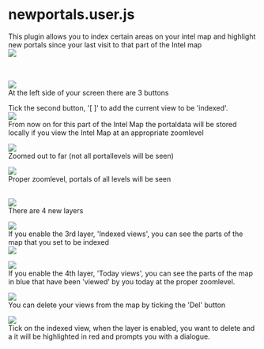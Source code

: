 # newportals.user.js
This plugin allows you to index certain areas on your intel map and highlight new portals since your last visit to that part of the Intel map<br/>
<img src="https://github.com/Wintervorst/iitc/raw/master/plugins/newportals/assets/newportals.png" /><br/>
<br/>
<br/>

<img src="https://github.com/Wintervorst/iitc/raw/master/plugins/newportals/assets/addview.png" /><br/>
At the left side of your screen there are 3 buttons<br/>

Tick the second button, '[ ]' to add the current view to be 'indexed'.<br/>
<img src="https://github.com/Wintervorst/iitc/raw/master/plugins/newportals/assets/viewadded.png" /><br/>
From now on for this part of the Intel Map the portaldata will be stored locally if you view the Intel Map at an appropriate zoomlevel<br/>

<img src="https://github.com/Wintervorst/iitc/raw/master/plugins/newportals/assets/improperzoomlevel.png" /><br/>
Zoomed out to far (not all portallevels will be seen) <br/>

<img src="https://github.com/Wintervorst/iitc/raw/master/plugins/newportals/assets/properzoomlevel.png" /><br/>
Proper zoomlevel, portals of all levels will be seen<br/>
<br/>

<img src="https://github.com/Wintervorst/iitc/raw/master/plugins/newportals/assets/layers.png" /><br/>
There are 4 new layers<br/>

<img src="https://github.com/Wintervorst/iitc/raw/master/plugins/newportals/assets/enableindexedviewslayer.png" /><br/>
If you enable the 3rd layer, 'Indexed views', you can see the parts of the map that you set to be indexed<br/>
<img src="https://github.com/Wintervorst/iitc/raw/master/plugins/newportals/assets/indexedviews.png" /><br/>

<img src="https://github.com/Wintervorst/iitc/raw/master/plugins/newportals/assets/todayindexedviews.png" /><br/>
If you enable the 4th layer, 'Today views', you can see the parts of the map in blue that have been 'viewed' by you today at the proper zoomlevel.

<img src="https://github.com/Wintervorst/iitc/raw/master/plugins/newportals/assets/deletebutton.png" /><br/>
You can delete your views from the map by ticking the 'Del' button<br/>

<img src="https://github.com/Wintervorst/iitc/raw/master/plugins/newportals/assets/deletelayerselected.png" /><br/>
Tick on the indexed view, when the layer is enabled, you want to delete and a it will be highlighted in red and prompts you with a dialogue.<br/>












